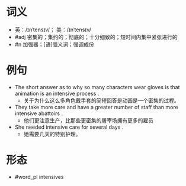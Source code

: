 # 词义
- 英：/ɪnˈtensɪv/； 美：/ɪnˈtensɪv/
- #adj 密集的；集约的；彻底的；十分细致的；短时间内集中紧张进行的
- #n 加强器；[语]强义词；强调成份
# 例句
- The short answer as to why so many characters wear gloves is that animation is an intensive process .
	- 关于为什么这么多角色戴手套的简短回答是动画是一个密集的过程。
- They take more care and have a greater number of staff than more intensive abattoirs .
	- 他们更注意生产，比那些更密集的屠宰场拥有更多的雇员
- She needed intensive care for several days .
	- 她需要几天的特别护理。
# 形态
- #word_pl intensives
